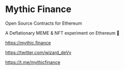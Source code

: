 # Mythic Finance

Open Source Contracts for Ethereum

A Deflationary MEME & NFT experiment on Ethereum 🧙


https://mythic.finance

https://twitter.com/wizard_deVv

https://t.me/mythicfinance


